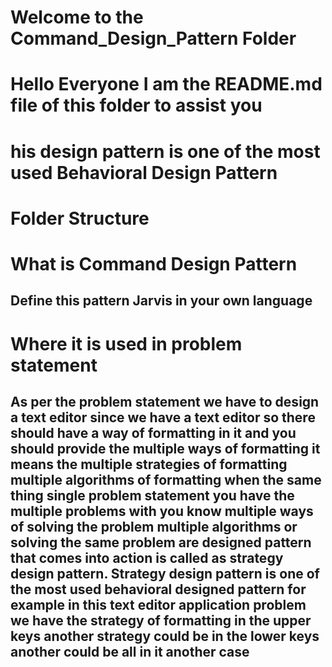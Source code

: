 # Welcome to the Command_Design_Pattern Folder
# Hello Everyone I am the README.md file of this folder to assist you
# his design pattern is one of the most used Behavioral Design Pattern
<h1>Folder Structure</h1>

<h1>What is Command Design Pattern</h1>
<h2>Define this pattern Jarvis in your own language</h2>

<h1>Where it is used in problem statement</h1>
<h2>As per the problem statement we have to design a text editor
since we have a text editor so there should have a way of formatting 
in it and you should provide the multiple ways of formatting it means
the multiple strategies of formatting multiple algorithms of formatting
when the same thing single problem statement you have the multiple
problems with you know multiple ways of solving the problem multiple 
algorithms or solving the same problem are designed pattern that comes
into action is called as strategy design pattern. Strategy design pattern
is one of the most used behavioral designed pattern for example in this text 
editor application problem we have the strategy of formatting in the upper
keys another strategy could be in the lower keys another could be all in 
it another case</h2>